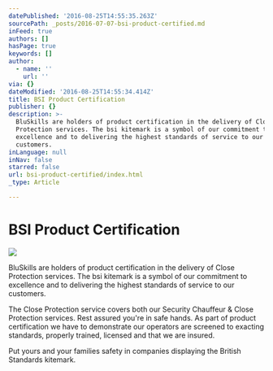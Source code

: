 ```yaml
---
datePublished: '2016-08-25T14:55:35.263Z'
sourcePath: _posts/2016-07-07-bsi-product-certified.md
inFeed: true
authors: []
hasPage: true
keywords: []
author:
  - name: ''
    url: ''
via: {}
dateModified: '2016-08-25T14:55:34.414Z'
title: BSI Product Certification
publisher: {}
description: >-
  BluSkills are holders of product certification in the delivery of Close
  Protection services. The bsi kitemark is a symbol of our commitment to
  excellence and to delivering the highest standards of service to our
  customers.
inLanguage: null
inNav: false
starred: false
url: bsi-product-certified/index.html
_type: Article

---
```

# BSI Product Certification
![](https://the-grid-user-content.s3-us-west-2.amazonaws.com/176f0fd4-40f2-4692-aeea-fa972a7cfdf3.jpg)

BluSkills are holders of product certification in the delivery of Close Protection services. The bsi kitemark is a symbol of our commitment to excellence and to delivering the highest standards of service to our customers.

The Close Protection service covers both our Security Chauffeur & Close Protection services. Rest assured you're in safe hands. As part of product certification we have to demonstrate our operators are screened to exacting standards, properly trained, licensed and that we are insured.

Put yours and your families safety in companies displaying the British Standards kitemark.